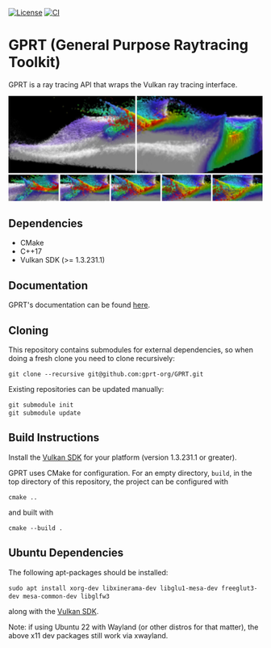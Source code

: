 
[![License](https://img.shields.io/badge/license-MIT-green)](https://opensource.org/licenses/MIT)
[![CI](https://github.com/natevm/vkrt/actions/workflows/ci.yml/badge.svg)](https://github.com/natevm/vkrt/actions/workflows/ci.yml)

# GPRT (General Purpose Raytracing Toolkit)
GPRT is a ray tracing API that wraps the Vulkan ray tracing interface.

![Sample "Attribute Aware RBFs" images](docs/source/images/papers/vis2023.jpg)

## Dependencies

  - CMake
  - C++17
  - Vulkan SDK (>= 1.3.231.1)

## Documentation
GPRT's documentation can be found [here](https://gprt-org.github.io/GPRT/).

## Cloning
This repository contains submodules for external dependencies, so when doing a fresh clone you need to clone recursively:

```
git clone --recursive git@github.com:gprt-org/GPRT.git
```

Existing repositories can be updated manually:

```
git submodule init
git submodule update
```

## Build Instructions

Install the [Vulkan SDK](https://vulkan.lunarg.com/) for your platform (version 1.3.231.1 or greater).

GPRT uses CMake for configuration. For an empty directory, `build`, in the top
directory of this repository, the project can be configured with

```shell
cmake ..
```

and built with

```shell
cmake --build .
```

## Ubuntu Dependencies

The following apt-packages should be installed:

```shell
sudo apt install xorg-dev libxinerama-dev libglu1-mesa-dev freeglut3-dev mesa-common-dev libglfw3
```

along with the [Vulkan SDK](https://vulkan.lunarg.com/doc/view/latest/linux/getting_started_ubuntu.html).

Note: if using Ubuntu 22 with Wayland (or other distros for that matter), the above x11 dev packages still work via xwayland.
